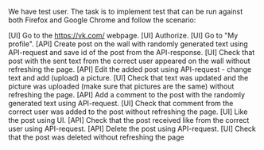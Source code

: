 We have test user. The task is to implement test that can be run against both Firefox and Google Chrome and follow the scenario:

[UI] Go to the https://vk.com/ webpage.
[UI] Authorize.
[UI] Go to "My profile".
[API] Create post on the wall with randomly generated text using API-request and save id of the post from the API-response.
[UI] Check that post with the sent text from the correct user appeared on the wall without refreshing the page.
[API] Edit the added post using API-request - change text and add (upload) a picture.
[UI] Check that text was updated and the picture was uploaded (make sure that pictures are the same) without refreshing the page.
[API] Add a comment to the post with the randomly generated text using API-request.
[UI] Check that comment from the correct user was added to the post without refreshing the page.
[UI] Like the post using UI.
[API] Check that the post received like from the correct user using API-request.
[API] Delete the post using API-request.
[UI] Check that the post was deleted without refreshing the page
